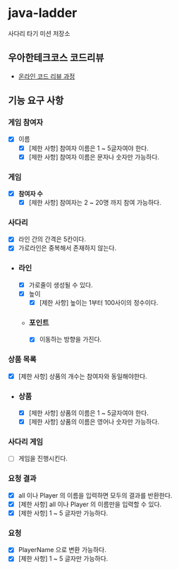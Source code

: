# java-ladder

사다리 타기 미션 저장소

## 우아한테크코스 코드리뷰

- [온라인 코드 리뷰 과정](https://github.com/woowacourse/woowacourse-docs/blob/master/maincourse/README.md)

## 기능 요구 사항
### **게임 참여자**
  - [x] 이름
      - [x] [제한 사항] 참여자 이름은 1 ~ 5글자여야 한다.
      - [x] [제한 사항] 참여자 이름은 문자나 숫자만 가능하다.

### 게임 
  - [x] **참여자 수**
    - [x] [제한 사항] 참여자는 2 ~ 20명 까지 참여 가능하다.

### **사다리**
  - [x]  라인 간의 간격은 5칸이다.
  - [x]  가로라인은 중복해서 존재하지 않는다.
  
  - ### **라인**
    - [x] 가로줄이 생성될 수 있다.
    - [x] 높이
      - [x] [제한 사항] 높이는 1부터 100사이의 정수이다.
    - ### **포인트**
      - [x] 이동하는 방향을 가진다.

### **상품 목록**
  - [x] [제한 사항] 상품의 개수는 참여자와 동일해야한다.
  - ### **상품**
     - [x] [제한 사항] 상품의 이름은 1 ~ 5글자여야 한다.
     - [x] [제한 사항] 상품의 이름은 영어나 숫자만 가능하다.

### **사다리 게임**
  - [ ] 게임을 진행시킨다.

### **요청 결과**
  - [x] all 이나 Player 의 이름을 입력하면 모두의 결과를 반환한다.
  - [x] [제한 사항] all 이나 Player 의 이름만을 입력할 수 있다.
  - [x] [제한 사항] 1 ~ 5 글자만 가능하다.

### **요청**
  - [x] PlayerName 으로 변환 가능하다.
  - [x] [제한 사항] 1 ~ 5 글자만 가능하다.